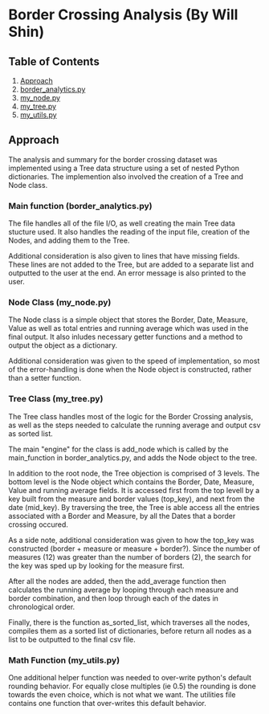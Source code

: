 # Border Crossing Analysis (By Will Shin)

## Table of Contents
1. [Approach](README.md#Approach)
2. [border_analytics.py](README.md#main-function--border_analyticspy)
3. [my_node.py](README.md#README.md#node-class-my_nodepy)
4. [my_tree.py](README.md#tree-class-my_treepy)
5. [my_utils.py](README.md#math-function-my_utilspy)

## Approach
The analysis and summary for the border crossing dataset was implemented using a Tree data structure using a set of nested Python dictionaries. The implemention also involved the creation of a Tree and Node class. 

### Main function  (border_analytics.py)
The file handles all of the file I/O, as well creating the main Tree data stucture used. It also handles the reading of the input file, creation of the Nodes, and adding them to the Tree.  

Additional consideration is also given to lines that have missing fields. These lines are not added to the Tree, but are added to a separate list and outputted to the user at the end.  An error message is also printed to the user. 

### Node Class (my_node.py)
The Node class is a simple object that stores the Border, Date, Measure, Value as well as total entries and running average which was used in the final output.  It also inludes necessary getter functions and a method to output the object as a dictionary. 

Additional consideration was given to the speed of implementation, so most of the error-handling is done when the Node object is constructed, rather than a setter function. 

### Tree Class (my_tree.py)
The Tree class handles most of the logic for the Border Crossing analysis, as well as the steps needed to calculate the running average and output csv as sorted list. 

The main "engine" for the class is add_node which is called by the main_function in border_analytics.py, and adds the Node object to the tree. 

In addition to the root node, the Tree objection is comprised of 3 levels. The bottom level is the Node object which contains the Border, Date, Measure, Value and running average fields. It is accessed first from the top levell by a key built from the measure and border values (top_key), and next from the date (mid_key).  By traversing the tree, the Tree is able access all the entries associated with a Border and Measure, by all the Dates that a border crossing occured. 


As a side note, additional consideration was given to how the top_key was constructed (border + measure or measure + border?). Since the number of measures (12) was greater than the number of borders (2), the search for the key was sped up by looking for the measure first. 

After all the nodes are added, then the add_average function then calculates the running average by looping through each measure and border combination, and then loop through each of the dates in chronological order. 

Finally, there is the function as_sorted_list, which traverses all the nodes, compiles them as a sorted list of dictionaries, before return all nodes as a list to be outputted to the final csv file.

### Math Function (my_utils.py)
One additional helper function was needed to over-write python's default rounding behavior. For equally close multiples (ie 0.5) the rounding is done towards the even choice, which is not what we want. The utilities file contains one function that over-writes this default behavior. 



